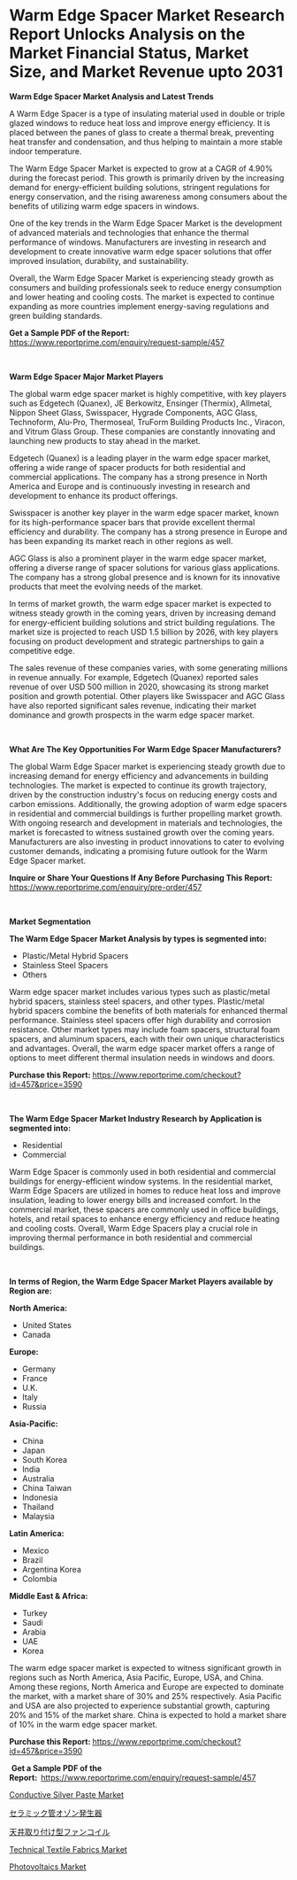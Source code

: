 <p><h1>Warm Edge Spacer Market Research Report Unlocks Analysis on the Market Financial Status, Market Size, and Market Revenue upto 2031</h1></p><p><strong>Warm Edge Spacer Market Analysis and Latest Trends</strong></p>
<p><p>A Warm Edge Spacer is a type of insulating material used in double or triple glazed windows to reduce heat loss and improve energy efficiency. It is placed between the panes of glass to create a thermal break, preventing heat transfer and condensation, and thus helping to maintain a more stable indoor temperature.</p><p>The Warm Edge Spacer Market is expected to grow at a CAGR of 4.90% during the forecast period. This growth is primarily driven by the increasing demand for energy-efficient building solutions, stringent regulations for energy conservation, and the rising awareness among consumers about the benefits of utilizing warm edge spacers in windows.</p><p>One of the key trends in the Warm Edge Spacer Market is the development of advanced materials and technologies that enhance the thermal performance of windows. Manufacturers are investing in research and development to create innovative warm edge spacer solutions that offer improved insulation, durability, and sustainability.</p><p>Overall, the Warm Edge Spacer Market is experiencing steady growth as consumers and building professionals seek to reduce energy consumption and lower heating and cooling costs. The market is expected to continue expanding as more countries implement energy-saving regulations and green building standards.</p></p>
<p><strong>Get a Sample PDF of the Report:&nbsp;</strong> <a href="https://www.reportprime.com/enquiry/request-sample/457">https://www.reportprime.com/enquiry/request-sample/457</a></p>
<p>&nbsp;</p>
<p><strong>Warm Edge Spacer Major Market Players</strong></p>
<p><p>The global warm edge spacer market is highly competitive, with key players such as Edgetech (Quanex), JE Berkowitz, Ensinger (Thermix), Allmetal, Nippon Sheet Glass, Swisspacer, Hygrade Components, AGC Glass, Technoform, Alu-Pro, Thermoseal, TruForm Building Products Inc., Viracon, and Vitrum Glass Group. These companies are constantly innovating and launching new products to stay ahead in the market.</p><p>Edgetech (Quanex) is a leading player in the warm edge spacer market, offering a wide range of spacer products for both residential and commercial applications. The company has a strong presence in North America and Europe and is continuously investing in research and development to enhance its product offerings.</p><p>Swisspacer is another key player in the warm edge spacer market, known for its high-performance spacer bars that provide excellent thermal efficiency and durability. The company has a strong presence in Europe and has been expanding its market reach in other regions as well.</p><p>AGC Glass is also a prominent player in the warm edge spacer market, offering a diverse range of spacer solutions for various glass applications. The company has a strong global presence and is known for its innovative products that meet the evolving needs of the market.</p><p>In terms of market growth, the warm edge spacer market is expected to witness steady growth in the coming years, driven by increasing demand for energy-efficient building solutions and strict building regulations. The market size is projected to reach USD 1.5 billion by 2026, with key players focusing on product development and strategic partnerships to gain a competitive edge.</p><p>The sales revenue of these companies varies, with some generating millions in revenue annually. For example, Edgetech (Quanex) reported sales revenue of over USD 500 million in 2020, showcasing its strong market position and growth potential. Other players like Swisspacer and AGC Glass have also reported significant sales revenue, indicating their market dominance and growth prospects in the warm edge spacer market.</p></p>
<p>&nbsp;</p>
<p><strong>What Are The Key Opportunities For Warm Edge Spacer Manufacturers?</strong></p>
<p><p>The global Warm Edge Spacer market is experiencing steady growth due to increasing demand for energy efficiency and advancements in building technologies. The market is expected to continue its growth trajectory, driven by the construction industry's focus on reducing energy costs and carbon emissions. Additionally, the growing adoption of warm edge spacers in residential and commercial buildings is further propelling market growth. With ongoing research and development in materials and technologies, the market is forecasted to witness sustained growth over the coming years. Manufacturers are also investing in product innovations to cater to evolving customer demands, indicating a promising future outlook for the Warm Edge Spacer market.</p></p>
<p><strong>Inquire or Share Your Questions If Any Before Purchasing This Report:</strong> <a href="https://www.reportprime.com/enquiry/pre-order/457">https://www.reportprime.com/enquiry/pre-order/457</a></p>
<p>&nbsp;</p>
<p><strong>Market Segmentation</strong></p>
<p><strong>The Warm Edge Spacer Market Analysis by types is segmented into:</strong></p>
<p><ul><li>Plastic/Metal Hybrid Spacers</li><li>Stainless Steel Spacers</li><li>Others</li></ul></p>
<p><p>Warm edge spacer market includes various types such as plastic/metal hybrid spacers, stainless steel spacers, and other types. Plastic/metal hybrid spacers combine the benefits of both materials for enhanced thermal performance. Stainless steel spacers offer high durability and corrosion resistance. Other market types may include foam spacers, structural foam spacers, and aluminum spacers, each with their own unique characteristics and advantages. Overall, the warm edge spacer market offers a range of options to meet different thermal insulation needs in windows and doors.</p></p>
<p><strong>Purchase this Report:&nbsp;</strong><a href="https://www.reportprime.com/checkout?id=457&price=3590">https://www.reportprime.com/checkout?id=457&price=3590</a></p>
<p>&nbsp;</p>
<p><strong>The Warm Edge Spacer Market Industry Research by Application is segmented into:</strong></p>
<p><ul><li>Residential</li><li>Commercial</li></ul></p>
<p><p>Warm Edge Spacer is commonly used in both residential and commercial buildings for energy-efficient window systems. In the residential market, Warm Edge Spacers are utilized in homes to reduce heat loss and improve insulation, leading to lower energy bills and increased comfort. In the commercial market, these spacers are commonly used in office buildings, hotels, and retail spaces to enhance energy efficiency and reduce heating and cooling costs. Overall, Warm Edge Spacers play a crucial role in improving thermal performance in both residential and commercial buildings.</p></p>
<p>&nbsp;</p>
<p><strong>In terms of Region, the Warm Edge Spacer Market Players available by Region are:</strong></p>
<p>
    <p> <strong> North America: </strong>
        <ul>
            <li>United States</li>
            <li>Canada</li>
        </ul>
        </p> 
    <p> <strong> Europe: </strong>
        <ul>
            <li>Germany</li>
            <li>France</li>
            <li>U.K.</li>
            <li>Italy</li>
            <li>Russia</li>
        </ul>
        </p> 
    <p> <strong> Asia-Pacific: </strong>
        <ul>
            <li>China</li>
            <li>Japan</li>
            <li>South Korea</li>
            <li>India</li>
            <li>Australia</li>
            <li>China Taiwan</li>
            <li>Indonesia</li>
            <li>Thailand</li>
            <li>Malaysia</li>
        </ul>
        </p> 
    <p> <strong> Latin America: </strong>
        <ul>
            <li>Mexico</li>
            <li>Brazil</li>
            <li>Argentina Korea</li>
            <li>Colombia</li>
        </ul>
        </p> 
    <p> <strong> Middle East & Africa: </strong>
        <ul>
            <li>Turkey</li>
            <li>Saudi</li>
            <li>Arabia</li>
            <li>UAE</li>
            <li>Korea</li>
        </ul>
    </p>
    </p>
<p><p>The warm edge spacer market is expected to witness significant growth in regions such as North America, Asia Pacific, Europe, USA, and China. Among these regions, North America and Europe are expected to dominate the market, with a market share of 30% and 25% respectively. Asia Pacific and USA are also projected to experience substantial growth, capturing 20% and 15% of the market share. China is expected to hold a market share of 10% in the warm edge spacer market.</p></p>
<p><strong>Purchase this Report: </strong><a href="https://www.reportprime.com/checkout?id=457&price=3590">https://www.reportprime.com/checkout?id=457&price=3590</a></p>
<p>&nbsp;<strong>Get a Sample PDF of the Report:&nbsp;&nbsp;</strong><a href="https://www.reportprime.com/enquiry/request-sample/457">https://www.reportprime.com/enquiry/request-sample/457</a></p>
<p><strong></strong></p>
<p><p><a href="https://github.com/josesg55/Market-Research-Report-List-1/blob/main/conductive-silver-paste-market.md">Conductive Silver Paste Market</a></p><p><a href="https://github.com/xtkhtofdt934839/Market-Research-Report-List-1/blob/main/2061831193874.md">セラミック管オゾン発生器</a></p><p><a href="https://github.com/ddwcuskozol07187/Market-Research-Report-List-1/blob/main/8733044193875.md">天井取り付け型ファンコイル</a></p><p><a href="https://github.com/mancsybtousav/Market-Research-Report-List-1/blob/main/technical-textile-fabrics-market.md">Technical Textile Fabrics Market</a></p><p><a href="https://issuu.com/reportprime-2/docs/photovoltaics-market-size-2030.pptx">Photovoltaics Market</a></p></p>
